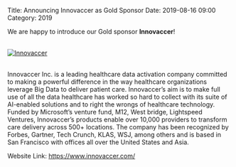 Title: Announcing Innovaccer as Gold Sponsor
Date: 2019-08-16 09:00
Category: 2019

We are happy to introduce our Gold sponsor **Innovaccer**!

<!-- PELICAN_END_SUMMARY -->
<br>
<div class="text-center">
  <a href="https://www.innovaccer.com/" target="_blank">
    <img src="{static}/images/sponsors/innovaccer.png" alt="Innovaccer">
  </a>
</div>
<br>

Innovaccer Inc. is a leading healthcare data activation company committed to making a powerful difference in the way healthcare organizations leverage Big Data to deliver patient care. Innovaccer’s aim is to make full use of all the data healthcare has worked so hard to collect with its suite of AI-enabled solutions and to right the wrongs of healthcare technology. Funded by Microsoft’s venture fund, M12, West bridge, Lightspeed Ventures, Innovaccer’s products enable over 10,000 providers to transform care delivery across 500+ locations. The company has been recognized by Forbes, Gartner, Tech Crunch, KLAS, WSJ, among others and is based in San Francisco with offices all over the United States and Asia.

Website Link: <a href="https://www.innovaccer.com/" target="_blank">https://www.innovaccer.com/</a>
